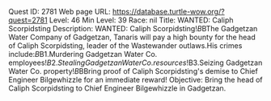 Quest ID: 2781
Web page URL: https://database.turtle-wow.org/?quest=2781
Level: 46
Min Level: 39
Race: nil
Title: WANTED: Caliph Scorpidsting
Description: WANTED: Caliph Scorpidsting!$B$BThe Gadgetzan Water Company of Gadgetzan, Tanaris will pay a high bounty for the head of Caliph Scorpidsting, leader of the Wastewander outlaws.His crimes include:$B$B1.Murdering Gadgetzan Water Co. employees!$B2.Stealing Gadgetzan Water Co. resources!$B3.Seizing Gadgetzan Water Co. property!$B$BBring proof of Caliph Scorpidsting's demise to Chief Engineer Bilgewhizzle for an immediate reward!
Objective: Bring the head of Caliph Scorpidsting to Chief Engineer Bilgewhizzle in Gadgetzan.
